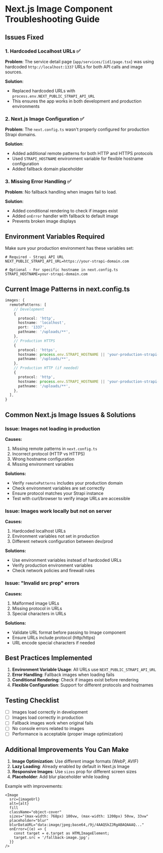 # Next.js Image Component Troubleshooting Guide

## Issues Fixed

### 1. Hardcoded Localhost URLs ✅
**Problem**: The service detail page (`app/services/[id]/page.tsx`) was using hardcoded `http://localhost:1337` URLs for both API calls and image sources.

**Solution**: 
- Replaced hardcoded URLs with `process.env.NEXT_PUBLIC_STRAPI_API_URL`
- This ensures the app works in both development and production environments

### 2. Next.js Image Configuration ✅
**Problem**: The `next.config.ts` wasn't properly configured for production Strapi domains.

**Solution**:
- Added additional remote patterns for both HTTP and HTTPS protocols
- Used `STRAPI_HOSTNAME` environment variable for flexible hostname configuration
- Added fallback domain placeholder

### 3. Missing Error Handling ✅
**Problem**: No fallback handling when images fail to load.

**Solution**:
- Added conditional rendering to check if images exist
- Added `onError` handler with fallback to default image
- Prevents broken image displays

## Environment Variables Required

Make sure your production environment has these variables set:

```env
# Required - Strapi API URL
NEXT_PUBLIC_STRAPI_API_URL=https://your-strapi-domain.com

# Optional - For specific hostname in next.config.ts
STRAPI_HOSTNAME=your-strapi-domain.com
```

## Current Image Patterns in next.config.ts

```typescript
images: {
  remotePatterns: [
    // Development
    {
      protocol: 'http',
      hostname: 'localhost',
      port: '1337',
      pathname: '/uploads/**',
    },
    // Production HTTPS
    {
      protocol: 'https',
      hostname: process.env.STRAPI_HOSTNAME || 'your-production-strapi-domain.com',
      pathname: '/uploads/**',
    },
    // Production HTTP (if needed)
    {
      protocol: 'http',
      hostname: process.env.STRAPI_HOSTNAME || 'your-production-strapi-domain.com',
      pathname: '/uploads/**',
    },
  ],
}
```

## Common Next.js Image Issues & Solutions

### Issue: Images not loading in production
**Causes:**
1. Missing remote patterns in `next.config.ts`
2. Incorrect protocol (HTTP vs HTTPS)
3. Wrong hostname configuration
4. Missing environment variables

**Solutions:**
- Verify `remotePatterns` includes your production domain
- Check environment variables are set correctly
- Ensure protocol matches your Strapi instance
- Test with curl/browser to verify image URLs are accessible

### Issue: Images work locally but not on server
**Causes:**
1. Hardcoded localhost URLs
2. Environment variables not set in production
3. Different network configuration between dev/prod

**Solutions:**
- Use environment variables instead of hardcoded URLs
- Verify production environment variables
- Check network policies and firewall rules

### Issue: "Invalid src prop" errors
**Causes:**
1. Malformed image URLs
2. Missing protocol in URLs
3. Special characters in URLs

**Solutions:**
- Validate URL format before passing to Image component
- Ensure URLs include protocol (http/https)
- URL encode special characters if needed

## Best Practices Implemented

1. **Environment Variable Usage**: All URLs use `NEXT_PUBLIC_STRAPI_API_URL`
2. **Error Handling**: Fallback images when loading fails
3. **Conditional Rendering**: Check if images exist before rendering
4. **Flexible Configuration**: Support for different protocols and hostnames

## Testing Checklist

- [ ] Images load correctly in development
- [ ] Images load correctly in production
- [ ] Fallback images work when original fails
- [ ] No console errors related to images
- [ ] Performance is acceptable (proper image optimization)

## Additional Improvements You Can Make

1. **Image Optimization**: Use different image formats (WebP, AVIF)
2. **Lazy Loading**: Already enabled by default in Next.js Image
3. **Responsive Images**: Use `sizes` prop for different screen sizes
4. **Placeholder**: Add blur placeholder while loading

Example with improvements:
```tsx
<Image
  src={imageUrl}
  alt={alt}
  fill
  className="object-cover"
  sizes="(max-width: 768px) 100vw, (max-width: 1200px) 50vw, 33vw"
  placeholder="blur"
  blurDataURL="data:image/jpeg;base64,/9j/4AAQSkZJRgABAQAAAQ..."
  onError={(e) => {
    const target = e.target as HTMLImageElement;
    target.src = '/fallback-image.jpg';
  }}
/>
```
